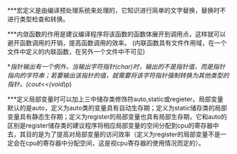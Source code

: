 ***宏定义是由编译预处理系统来处理的，它知识进行简单的文字替换，替换时不进行类型检查和转换。

***内敛函数的作用是建议编译程序将该函数的函数体展开到调用点，这样就可以避开函数调用的开销，提高函数调用的效率。
(内联函数具有文件作用域，在一个文件中定义的内联函数，在另外一个文件中不可见)

***指针输出有一个例外，当输出字符指针(char*)时，输出的不是指针值，而是指针指向的字符串；若要输出该指针的值，就需要将该字符指针强制转换为其他类型的指针。(cout<<(void*)p)

***定义局部变量时可以加上三中储存类修饰符auto,static或regieter。局部变量默认的是auto，定义为auto类的变量具有自动生存期；定义为static储存类的局部变量具有静态生存期；定义为register的局部变量也具有局部生存期，它和auto的区别是register储存类的建议程序将相应局部变量的空间分配到cpu的寄存器中去，其目的是为了提高对局部变量的访问效率（定义为register的局部变量不是一定会在cpu的寄存器中分配空间，这是视cpu寄存器的使用情况而定的）。
